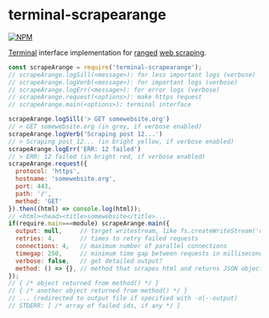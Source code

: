 # terminal-scrapearange

[![NPM](https://nodei.co/npm/terminal-scrapearange.png)](https://nodei.co/npm/terminal-scrapearange/)

[Terminal] interface implementation for [ranged] [web scraping].

```javascript
const scrapeArange = require('terminal-scrapearange');
// scrapeArange.logSill(<message>): for less important logs (verbose)
// scrapeArange.logVerb(<message>): for important logs (verbose)
// scrapeArange.logErr(<message>): for error logs (verbose)
// scrapeArange.request(<options>): make https request
// scrapeArange.main(<options>): terminal interface

scrapeArange.logSill('> GET somewebsite.org')
// > GET somewebsite.org (in grey, if verbose enabled)
scrapeArange.logVerb('Scraping post 12...')
// > Scraping post 12... (in bright yellow, if verbose enabled)
scrapeArange.logErr('ERR: 12 failed')
// > ERR: 12 failed (in bright red, if verbose enabled)
scrapeArange.request({
  protocol: 'https',
  hostname: 'somewebsite.org',
  port: 443,
  path: '/',
  method: 'GET'
}).then((html) => console.log(html));
// <html><head><title>somewebsite</title>...
if(require.main===module) scrapeArange.main({
  output: null,     // target writestream, like fs.createWriteStream('output.txt')
  retries: 4,       // times to retry failed requests
  connections: 4,   // maximum number of parallel connections
  timegap: 250,     // minimum time gap between requests in milliseconds (doubles if a request fails)
  verbose: false,   // get detailed output?
  method: () => {}, // method that scrapes html and returns JSON object
});
// { /* object returned from method() */ }
// { /* another object returned from method() */ }
// ... (redirected to output file if specified with -o|--output)
// STDERR: [ /* array of failed ids, if any */ ]
```


[Terminal]: https://en.wikipedia.org/wiki/Terminal_emulator
[ranged]: https://docs.scipy.org/doc/numpy-1.13.0/reference/generated/numpy.arange.html
[web scraping]: https://en.wikipedia.org/wiki/Web_scraping
